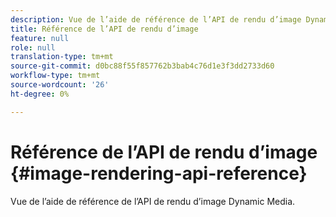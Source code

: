 ```yaml
---
description: Vue de l’aide de référence de l’API de rendu d’image Dynamic Media.
title: Référence de l’API de rendu d’image
feature: null
role: null
translation-type: tm+mt
source-git-commit: d0bc88f55f857762b3bab4c76d1e3f3dd2733d60
workflow-type: tm+mt
source-wordcount: '26'
ht-degree: 0%

---
```



# Référence de l’API de rendu d’image {#image-rendering-api-reference}

Vue de l’aide de référence de l’API de rendu d’image Dynamic Media.

